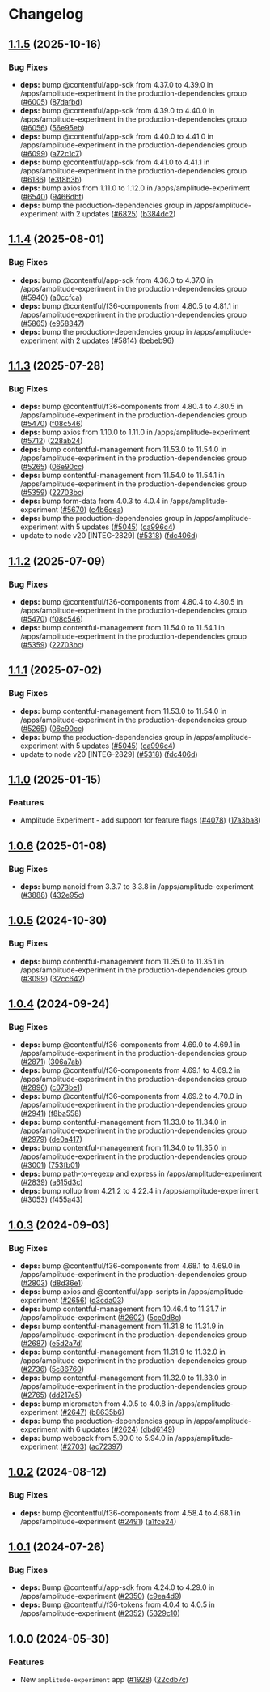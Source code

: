 # Changelog

## [1.1.5](https://github.com/contentful/marketplace-partner-apps/compare/amplitude-contentful-v1.1.4...amplitude-contentful-v1.1.5) (2025-10-16)


### Bug Fixes

* **deps:** bump @contentful/app-sdk from 4.37.0 to 4.39.0 in /apps/amplitude-experiment in the production-dependencies group ([#6005](https://github.com/contentful/marketplace-partner-apps/issues/6005)) ([87dafbd](https://github.com/contentful/marketplace-partner-apps/commit/87dafbd6e2be8400709ad98a88b8a036be9518c2))
* **deps:** bump @contentful/app-sdk from 4.39.0 to 4.40.0 in /apps/amplitude-experiment in the production-dependencies group ([#6056](https://github.com/contentful/marketplace-partner-apps/issues/6056)) ([56e95eb](https://github.com/contentful/marketplace-partner-apps/commit/56e95ebf5e6d2614776821ad23428891f4b5c449))
* **deps:** bump @contentful/app-sdk from 4.40.0 to 4.41.0 in /apps/amplitude-experiment in the production-dependencies group ([#6099](https://github.com/contentful/marketplace-partner-apps/issues/6099)) ([a72c1c7](https://github.com/contentful/marketplace-partner-apps/commit/a72c1c7d2fb7802d2ea29e9a3cce211af616015d))
* **deps:** bump @contentful/app-sdk from 4.41.0 to 4.41.1 in /apps/amplitude-experiment in the production-dependencies group ([#6186](https://github.com/contentful/marketplace-partner-apps/issues/6186)) ([e3f8b3b](https://github.com/contentful/marketplace-partner-apps/commit/e3f8b3b6cabb0e601198be72bba914225eef42b8))
* **deps:** bump axios from 1.11.0 to 1.12.0 in /apps/amplitude-experiment ([#6540](https://github.com/contentful/marketplace-partner-apps/issues/6540)) ([9466dbf](https://github.com/contentful/marketplace-partner-apps/commit/9466dbfd191ca55a2bda42eb9a95f54f771e9793))
* **deps:** bump the production-dependencies group in /apps/amplitude-experiment with 2 updates ([#6825](https://github.com/contentful/marketplace-partner-apps/issues/6825)) ([b384dc2](https://github.com/contentful/marketplace-partner-apps/commit/b384dc2f593b66a495d6d7f5983f57338e1564ca))

## [1.1.4](https://github.com/contentful/marketplace-partner-apps/compare/amplitude-contentful-v1.1.3...amplitude-contentful-v1.1.4) (2025-08-01)


### Bug Fixes

* **deps:** bump @contentful/app-sdk from 4.36.0 to 4.37.0 in /apps/amplitude-experiment in the production-dependencies group ([#5940](https://github.com/contentful/marketplace-partner-apps/issues/5940)) ([a0ccfca](https://github.com/contentful/marketplace-partner-apps/commit/a0ccfcaee7fba7408f36f288d7071808924dcf21))
* **deps:** bump @contentful/f36-components from 4.80.5 to 4.81.1 in /apps/amplitude-experiment in the production-dependencies group ([#5865](https://github.com/contentful/marketplace-partner-apps/issues/5865)) ([e958347](https://github.com/contentful/marketplace-partner-apps/commit/e958347565ce41c4a08cc8c982a0e14244482d7e))
* **deps:** bump the production-dependencies group in /apps/amplitude-experiment with 2 updates ([#5814](https://github.com/contentful/marketplace-partner-apps/issues/5814)) ([bebeb96](https://github.com/contentful/marketplace-partner-apps/commit/bebeb968be5dc9c7ef24bb82675b1447e19a5eec))

## [1.1.3](https://github.com/contentful/marketplace-partner-apps/compare/amplitude-contentful-v1.1.2...amplitude-contentful-v1.1.3) (2025-07-28)


### Bug Fixes

* **deps:** bump @contentful/f36-components from 4.80.4 to 4.80.5 in /apps/amplitude-experiment in the production-dependencies group ([#5470](https://github.com/contentful/marketplace-partner-apps/issues/5470)) ([f08c546](https://github.com/contentful/marketplace-partner-apps/commit/f08c546fa0cbe38cc0138f19f33933dec44ae4d3))
* **deps:** bump axios from 1.10.0 to 1.11.0 in /apps/amplitude-experiment ([#5712](https://github.com/contentful/marketplace-partner-apps/issues/5712)) ([228ab24](https://github.com/contentful/marketplace-partner-apps/commit/228ab24a3d123b7ae506e4520546295138d5c8dc))
* **deps:** bump contentful-management from 11.53.0 to 11.54.0 in /apps/amplitude-experiment in the production-dependencies group ([#5265](https://github.com/contentful/marketplace-partner-apps/issues/5265)) ([06e90cc](https://github.com/contentful/marketplace-partner-apps/commit/06e90cc7c60b4529fd8d715836d0d59de657b75c))
* **deps:** bump contentful-management from 11.54.0 to 11.54.1 in /apps/amplitude-experiment in the production-dependencies group ([#5359](https://github.com/contentful/marketplace-partner-apps/issues/5359)) ([22703bc](https://github.com/contentful/marketplace-partner-apps/commit/22703bcd5a6adc1db9c4cbe7eade21a5a2b2039b))
* **deps:** bump form-data from 4.0.3 to 4.0.4 in /apps/amplitude-experiment ([#5670](https://github.com/contentful/marketplace-partner-apps/issues/5670)) ([c4b6dea](https://github.com/contentful/marketplace-partner-apps/commit/c4b6deac7f807e48cee3dc8cffd46c6c88de7b12))
* **deps:** bump the production-dependencies group in /apps/amplitude-experiment with 5 updates ([#5045](https://github.com/contentful/marketplace-partner-apps/issues/5045)) ([ca996c4](https://github.com/contentful/marketplace-partner-apps/commit/ca996c4763e0299d06635c62ac9b885e05c28e30))
* update to node v20 [INTEG-2829] ([#5318](https://github.com/contentful/marketplace-partner-apps/issues/5318)) ([fdc406d](https://github.com/contentful/marketplace-partner-apps/commit/fdc406d9328bc6279abb658dcf5a1bf28795a449))

## [1.1.2](https://github.com/contentful/marketplace-partner-apps/compare/amplitude-contentful-v1.1.1...amplitude-contentful-v1.1.2) (2025-07-09)


### Bug Fixes

* **deps:** bump @contentful/f36-components from 4.80.4 to 4.80.5 in /apps/amplitude-experiment in the production-dependencies group ([#5470](https://github.com/contentful/marketplace-partner-apps/issues/5470)) ([f08c546](https://github.com/contentful/marketplace-partner-apps/commit/f08c546fa0cbe38cc0138f19f33933dec44ae4d3))
* **deps:** bump contentful-management from 11.54.0 to 11.54.1 in /apps/amplitude-experiment in the production-dependencies group ([#5359](https://github.com/contentful/marketplace-partner-apps/issues/5359)) ([22703bc](https://github.com/contentful/marketplace-partner-apps/commit/22703bcd5a6adc1db9c4cbe7eade21a5a2b2039b))

## [1.1.1](https://github.com/contentful/marketplace-partner-apps/compare/amplitude-contentful-v1.1.0...amplitude-contentful-v1.1.1) (2025-07-02)


### Bug Fixes

* **deps:** bump contentful-management from 11.53.0 to 11.54.0 in /apps/amplitude-experiment in the production-dependencies group ([#5265](https://github.com/contentful/marketplace-partner-apps/issues/5265)) ([06e90cc](https://github.com/contentful/marketplace-partner-apps/commit/06e90cc7c60b4529fd8d715836d0d59de657b75c))
* **deps:** bump the production-dependencies group in /apps/amplitude-experiment with 5 updates ([#5045](https://github.com/contentful/marketplace-partner-apps/issues/5045)) ([ca996c4](https://github.com/contentful/marketplace-partner-apps/commit/ca996c4763e0299d06635c62ac9b885e05c28e30))
* update to node v20 [INTEG-2829] ([#5318](https://github.com/contentful/marketplace-partner-apps/issues/5318)) ([fdc406d](https://github.com/contentful/marketplace-partner-apps/commit/fdc406d9328bc6279abb658dcf5a1bf28795a449))

## [1.1.0](https://github.com/contentful/marketplace-partner-apps/compare/amplitude-contentful-v1.0.6...amplitude-contentful-v1.1.0) (2025-01-15)


### Features

* Amplitude Experiment - add support for feature flags ([#4078](https://github.com/contentful/marketplace-partner-apps/issues/4078)) ([17a3ba8](https://github.com/contentful/marketplace-partner-apps/commit/17a3ba8b41fc6833a039692d3fe6f3bd825910fd))

## [1.0.6](https://github.com/contentful/marketplace-partner-apps/compare/amplitude-contentful-v1.0.5...amplitude-contentful-v1.0.6) (2025-01-08)


### Bug Fixes

* **deps:** bump nanoid from 3.3.7 to 3.3.8 in /apps/amplitude-experiment ([#3888](https://github.com/contentful/marketplace-partner-apps/issues/3888)) ([432e95c](https://github.com/contentful/marketplace-partner-apps/commit/432e95ca6247b6c95f7d459c03323c46c2d54168))

## [1.0.5](https://github.com/contentful/marketplace-partner-apps/compare/amplitude-contentful-v1.0.4...amplitude-contentful-v1.0.5) (2024-10-30)


### Bug Fixes

* **deps:** bump contentful-management from 11.35.0 to 11.35.1 in /apps/amplitude-experiment in the production-dependencies group ([#3099](https://github.com/contentful/marketplace-partner-apps/issues/3099)) ([32cc642](https://github.com/contentful/marketplace-partner-apps/commit/32cc642480d6f25c4adcccc97f537749ee89276f))

## [1.0.4](https://github.com/contentful/marketplace-partner-apps/compare/amplitude-contentful-v1.0.3...amplitude-contentful-v1.0.4) (2024-09-24)


### Bug Fixes

* **deps:** bump @contentful/f36-components from 4.69.0 to 4.69.1 in /apps/amplitude-experiment in the production-dependencies group ([#2871](https://github.com/contentful/marketplace-partner-apps/issues/2871)) ([306a7ab](https://github.com/contentful/marketplace-partner-apps/commit/306a7ab17a976000b33d2c73de8f5db19cf75b89))
* **deps:** bump @contentful/f36-components from 4.69.1 to 4.69.2 in /apps/amplitude-experiment in the production-dependencies group ([#2896](https://github.com/contentful/marketplace-partner-apps/issues/2896)) ([c073be1](https://github.com/contentful/marketplace-partner-apps/commit/c073be179a2c53cdf2c77ec725eeafad35ccc09d))
* **deps:** bump @contentful/f36-components from 4.69.2 to 4.70.0 in /apps/amplitude-experiment in the production-dependencies group ([#2941](https://github.com/contentful/marketplace-partner-apps/issues/2941)) ([f8ba558](https://github.com/contentful/marketplace-partner-apps/commit/f8ba5586045fc8212e6e08947cbad79fcd9c6986))
* **deps:** bump contentful-management from 11.33.0 to 11.34.0 in /apps/amplitude-experiment in the production-dependencies group ([#2979](https://github.com/contentful/marketplace-partner-apps/issues/2979)) ([de0a417](https://github.com/contentful/marketplace-partner-apps/commit/de0a41792be602f8311537f360390fd7788c40aa))
* **deps:** bump contentful-management from 11.34.0 to 11.35.0 in /apps/amplitude-experiment in the production-dependencies group ([#3001](https://github.com/contentful/marketplace-partner-apps/issues/3001)) ([753fb01](https://github.com/contentful/marketplace-partner-apps/commit/753fb0147e0f3df03c12b1f9b5bdd96df77ad9c8))
* **deps:** bump path-to-regexp and express in /apps/amplitude-experiment ([#2839](https://github.com/contentful/marketplace-partner-apps/issues/2839)) ([a615d3c](https://github.com/contentful/marketplace-partner-apps/commit/a615d3ca7b0a044f11c0f84307cd641050a2480f))
* **deps:** bump rollup from 4.21.2 to 4.22.4 in /apps/amplitude-experiment ([#3053](https://github.com/contentful/marketplace-partner-apps/issues/3053)) ([f455a43](https://github.com/contentful/marketplace-partner-apps/commit/f455a434429de942811f15cb12b24e38e90fc7e6))

## [1.0.3](https://github.com/contentful/marketplace-partner-apps/compare/amplitude-contentful-v1.0.2...amplitude-contentful-v1.0.3) (2024-09-03)


### Bug Fixes

* **deps:** bump @contentful/f36-components from 4.68.1 to 4.69.0 in /apps/amplitude-experiment in the production-dependencies group ([#2803](https://github.com/contentful/marketplace-partner-apps/issues/2803)) ([d8d36e1](https://github.com/contentful/marketplace-partner-apps/commit/d8d36e18d639a016a3f79f124b193e0423d71059))
* **deps:** bump axios and @contentful/app-scripts in /apps/amplitude-experiment ([#2656](https://github.com/contentful/marketplace-partner-apps/issues/2656)) ([d3cda03](https://github.com/contentful/marketplace-partner-apps/commit/d3cda035da8033e91fe699dd44772ef8c41d2919))
* **deps:** bump contentful-management from 10.46.4 to 11.31.7 in /apps/amplitude-experiment ([#2602](https://github.com/contentful/marketplace-partner-apps/issues/2602)) ([5ce0d8c](https://github.com/contentful/marketplace-partner-apps/commit/5ce0d8cff5d854a136598f339c1c83c40dd30792))
* **deps:** bump contentful-management from 11.31.8 to 11.31.9 in /apps/amplitude-experiment in the production-dependencies group ([#2687](https://github.com/contentful/marketplace-partner-apps/issues/2687)) ([e5d2a7d](https://github.com/contentful/marketplace-partner-apps/commit/e5d2a7dbe495b1de2adc1366a96f9e129a98d847))
* **deps:** bump contentful-management from 11.31.9 to 11.32.0 in /apps/amplitude-experiment in the production-dependencies group ([#2736](https://github.com/contentful/marketplace-partner-apps/issues/2736)) ([5c86760](https://github.com/contentful/marketplace-partner-apps/commit/5c867604cd6afa1e87331409dabb96e2a1871fce))
* **deps:** bump contentful-management from 11.32.0 to 11.33.0 in /apps/amplitude-experiment in the production-dependencies group ([#2765](https://github.com/contentful/marketplace-partner-apps/issues/2765)) ([dd217e5](https://github.com/contentful/marketplace-partner-apps/commit/dd217e52698c0ce149d237a0a672ca2013b599f8))
* **deps:** bump micromatch from 4.0.5 to 4.0.8 in /apps/amplitude-experiment ([#2647](https://github.com/contentful/marketplace-partner-apps/issues/2647)) ([b8635b6](https://github.com/contentful/marketplace-partner-apps/commit/b8635b6f8a6adf88d2b898f55c3efebb323deec9))
* **deps:** bump the production-dependencies group in /apps/amplitude-experiment with 6 updates ([#2624](https://github.com/contentful/marketplace-partner-apps/issues/2624)) ([dbd6149](https://github.com/contentful/marketplace-partner-apps/commit/dbd614908fede75aa0adaa0aba1eaae64476b821))
* **deps:** bump webpack from 5.90.0 to 5.94.0 in /apps/amplitude-experiment ([#2703](https://github.com/contentful/marketplace-partner-apps/issues/2703)) ([ac72397](https://github.com/contentful/marketplace-partner-apps/commit/ac723978f05b4193286000cffdf53c93cb3f6734))

## [1.0.2](https://github.com/contentful/marketplace-partner-apps/compare/amplitude-contentful-v1.0.1...amplitude-contentful-v1.0.2) (2024-08-12)


### Bug Fixes

* **deps:** bump @contentful/f36-components from 4.58.4 to 4.68.1 in /apps/amplitude-experiment ([#2491](https://github.com/contentful/marketplace-partner-apps/issues/2491)) ([a1fce24](https://github.com/contentful/marketplace-partner-apps/commit/a1fce24c0051fdad1c4bcec9a807c983360d4c37))

## [1.0.1](https://github.com/contentful/marketplace-partner-apps/compare/amplitude-contentful-v1.0.0...amplitude-contentful-v1.0.1) (2024-07-26)


### Bug Fixes

* **deps:** Bump @contentful/app-sdk from 4.24.0 to 4.29.0 in /apps/amplitude-experiment ([#2350](https://github.com/contentful/marketplace-partner-apps/issues/2350)) ([c9ea4d9](https://github.com/contentful/marketplace-partner-apps/commit/c9ea4d91cdff4f5d97b57121418fc2c468ad53a7))
* **deps:** Bump @contentful/f36-tokens from 4.0.4 to 4.0.5 in /apps/amplitude-experiment ([#2352](https://github.com/contentful/marketplace-partner-apps/issues/2352)) ([5329c10](https://github.com/contentful/marketplace-partner-apps/commit/5329c10a6e898ea4253c1cb8bf464a20fc1e188b))

## 1.0.0 (2024-05-30)


### Features

* New `amplitude-experiment` app ([#1928](https://github.com/contentful/marketplace-partner-apps/issues/1928)) ([22cdb7c](https://github.com/contentful/marketplace-partner-apps/commit/22cdb7c4f6ea21dea7bb746b4aca777f1fdad98a))
